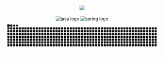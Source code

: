 <div align="center">
  <div>
    <a href="https://github.com/diogo-alvarenga"></a>
    <!--<img height="150em" src="https://github-readme-stats.vercel.app/api?username=diogo-alvarenga&show_icons=true&theme=midnight-purple&include_all_commits=true&count_private=true">-->
    <img height="150em" src="https://github-readme-stats.vercel.app/api/top-langs/?username=diogo-alvarenga&layout=compact&langs_count=16&theme=midnight-purple">
    <br>
    <br>
  </div>
  <div>
    <img src="https://cdn.jsdelivr.net/gh/devicons/devicon/icons/java/java-original.svg" height="60" alt="java logo"  />
    <img src="https://cdn.jsdelivr.net/gh/devicons/devicon/icons/spring/spring-original.svg" height="60" alt="spring logo"  />
  </div>
  <div>
    <picture>
      <source media="(prefers-color-scheme:dark)" srcset="https://raw.githubusercontent.com/diogo-alvarenga/diogo-alvarenga/output/github-contribution-grid-snake-dark.svg">
      <source media="(prefers-color-scheme:light)" srcset="https://raw.githubusercontent.com/diogo-alvarenga/diogo-alvarenga/output/github-contribution-grid-snake.svg">
      <img alt="github contribution grid snake animation" src="https://raw.githubusercontent.com/diogo-alvarenga/diogo-alvarenga/output/github-contribution-grid-snake.svg">
    </picture>
  </div>
</div>

